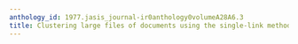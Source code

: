 ```yaml
---
anthology_id: 1977.jasis_journal-ir0anthology0volumeA28A6.3
title: Clustering large files of documents using the single-link method
---
```

